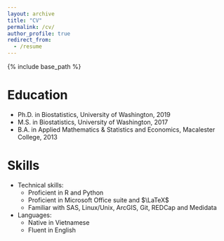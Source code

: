 ```yaml
---
layout: archive
title: "CV"
permalink: /cv/
author_profile: true
redirect_from:
  - /resume
---
```


{% include base_path %}

Education
======
* Ph.D. in Biostatistics, University of Washington, 2019
* M.S. in Biostatistics, University of Washington, 2017
* B.A. in Applied Mathematics & Statistics and Economics, Macalester College, 2013

Skills
======
* Technical skills:
  * Proficient in R and Python
  * Proficient in Microsoft Office suite and $\LaTeX$
  * Familiar with SAS, Linux/Unix, ArcGIS, Git, REDCap and Medidata  
* Languages:
  * Native in Vietnamese
  * Fluent in English


